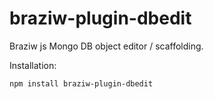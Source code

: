 braziw-plugin-dbedit
================

Braziw js Mongo DB object editor / scaffolding.

Installation:

```npm install braziw-plugin-dbedit```